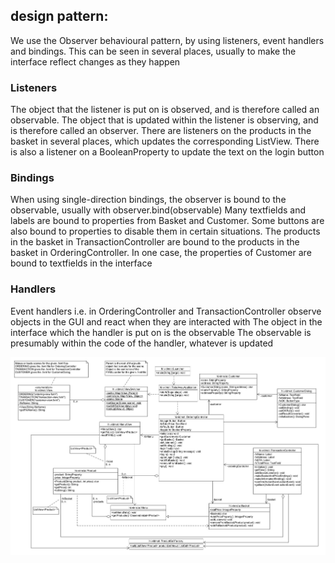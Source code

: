 
## design pattern:
We use the Observer behavioural pattern, by using listeners, event handlers and bindings. This can be seen in several places, usually to make the interface reflect changes as they happen

### Listeners
The object that the listener is put on is observed, and is therefore called an observable.
The object that is updated within the listener is observing, and is therefore called an observer.
There are listeners on the products in the basket in several places, which updates the corresponding ListView.
There is also a listener on a BooleanProperty to update the text on the login button

### Bindings
When using single-direction bindings, the observer is bound to the observable, usually with observer.bind(observable)
Many textfields and labels are bound to properties from Basket and Customer. Some buttons are also bound to properties
to disable them in certain situations. The products in the basket in TransactionController are bound to the products
in the basket in OrderingController. In one case, the properties of Customer are bound to textfields in the interface

### Handlers
Event handlers i.e. in OrderingController and TransactionController observe objects in the GUI and react when they are interacted with
The object in the interface which the handler is put on is the observable
The observable is presumably within the code of the handler, whatever is updated



![Design](classDiagram.jpg)